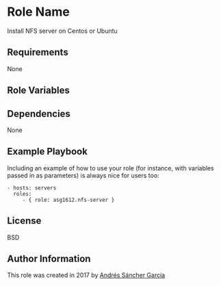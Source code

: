 Role Name
=========

Install NFS server on Centos or Ubuntu

Requirements
------------

None

Role Variables
--------------



Dependencies
------------

None

Example Playbook
----------------

Including an example of how to use your role (for instance, with variables passed in as parameters) is always nice for users too:

    - hosts: servers
      roles:
         - { role: asg1612.nfs-server }

License
-------

BSD

Author Information
------------------

This role was created in 2017 by [Andrés Sáncher García](http://andressaga.es/)
